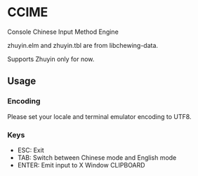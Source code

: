 CCIME
=====
Console Chinese Input Method Engine

zhuyin.elm and zhuyin.tbl are from libchewing-data.

Supports Zhuyin only for now.

Usage
-----

### Encoding
Please set your locale and terminal emulator encoding to UTF8.

### Keys
* ESC: Exit
* TAB: Switch between Chinese mode and English mode
* ENTER: Emit input to X Window CLIPBOARD

